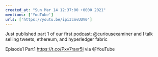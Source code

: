 ```yaml
---
created_at: "Sun Mar 14 12:37:00 +0000 2021"
mentions: ['YouTube']
urls: ['https://youtu.be/ipi3cmvUUV0']
---
```


Just published part 1 of our first podcast: @curiousexaminer and I talk selling tweets, ethereum, and hyperledger fabric

Episode1 Part1 https://t.co/Pxv7raxr5i via @YouTube
